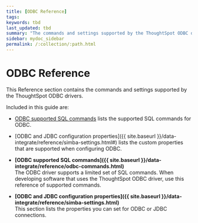 ```yaml
---
title: [ODBC Reference]
tags:
keywords: tbd
last_updated: tbd
summary: "The commands and settings supported by the ThoughtSpot ODBC drivers."
sidebar: mydoc_sidebar
permalink: /:collection/:path.html
---
```

# ODBC Reference

This Reference section contains the commands and settings supported by the ThoughtSpot ODBC drivers.

Included in this guide are:

-   [ODBC supported SQL commands](odbc-commands.html#) lists the supported SQL commands for ODBC.
-   [ODBC and JDBC configuration properties]({{ site.baseurl }}/data-integrate/reference/simba-settings.html#) lists the custom properties that are supported when configuring ODBC.

-   **[ODBC supported SQL commands]({{ site.baseurl }}/data-integrate/reference/odbc-commands.html)**  
The ODBC driver supports a limited set of SQL commands. When developing software that uses the ThoughtSpot ODBC driver, use this reference of supported commands.
-   **[ODBC and JDBC configuration properties]({{ site.baseurl }}/data-integrate/reference/simba-settings.html)**  
This section lists the properties you can set for ODBC or JDBC connections.

